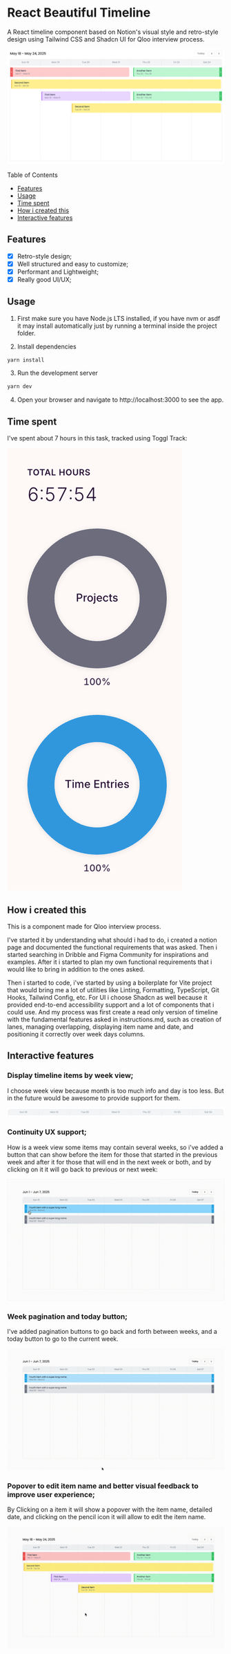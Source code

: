 # React Beautiful Timeline

A React timeline component based on Notion's visual style and retro-style design using Tailwind CSS and Shadcn UI for Qloo interview process.

![Timeline](./docs/screenshots/timeline.png)

Table of Contents

- [Features](#features)
- [Usage](#usage)
- [Time spent](#time-spent)
- [How i created this](#how-i-created-this)
- [Interactive features](#interactive-features)


## Features

- [x] Retro-style design;
- [x] Well structured and easy to customize;
- [x] Performant and Lightweight;
- [x] Really good UI/UX;

## Usage

1. First make sure you have Node.js LTS installed, if you have nvm or asdf it may install automatically 
just by running a terminal inside the project folder.

2. Install dependencies

```bash
yarn install
```

3. Run the development server

```bash
yarn dev
```

4. Open your browser and navigate to http://localhost:3000 to see the app.


## Time spent

I've spent about 7 hours in this task, tracked using Toggl Track:

![Time spent](./docs/screenshots/time-spent.png)

## How i created this

This is a component made for Qloo interview process.

I've started it by understanding what should i had to do, i created a notion page and documented the functional requirements that was asked. Then i started searching in Dribble and Figma Community for inspirations and examples. After it i started to plan my own functional requirements that i would like to bring in addition to the ones asked.

Then i started to code, i've started by using a boilerplate for Vite project that would bring me a lot of utilities like Linting, Formatting, TypeScript, Git Hooks, Tailwind Config, etc. For UI i choose Shadcn as well because it provided end-to-end accessibility support and a lot of components that i could use. And my process was first create a read only version of timeline with the fundamental features asked in instructions.md, such as creation of lanes, managing overlapping, displaying item name and date, and positioning it correctly over week days columns.

## Interactive features

### Display timeline items by week view;

I choose week view because month is too much info and day is too less. But in the future would be awesome to provide support for them.

![Week View](./docs/screenshots/week-view.png)

### Continuity UX support;

How is a week view some items may contain several weeks, so i've added a button that can show before the item for those that started in the previous week and after it for those that will end in the next week or both, and by clicking on it it will go back to previous or next week:

![Continuity UX](./docs/screenshots/continuity-ux.gif)

### Week pagination and today button;

I've added pagination buttons to go back and forth between weeks, and a today button to go to the current week.

![Week Pagination](./docs/screenshots/week-pagination.gif)

### Popover to edit item name and better visual feedback to improve user experience;

By Clicking on a item it will show a popover with the item name, detailed date, and clicking on the pencil icon it will allow to edit the item name.

![Edit Item](./docs/screenshots/edit-name.gif)









